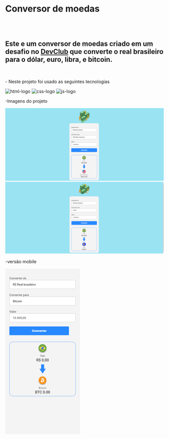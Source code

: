<h1>Conversor de  moedas </h1>
<br>
<br>
<h2>Este e um conversor de moedas criado em um desafio no <a href="https://rodolfomori.com.br/devclub">DevClub</a> que converte o real brasileiro para o dólar, euro, libra, e bitcoin.</h2>
<br>
<p>- Neste projeto foi usado as seguintes tecnologias</p> 
<img src="https://img.shields.io/badge/HTML5-E34F26?style=for-the-badge&logo=html5&logoColor=white" alt="html-logo">
<img src="https://img.shields.io/badge/CSS3-1572B6?style=for-the-badge&logo=css3&logoColor=white" alt="css-logo">
<img src="https://img.shields.io/badge/JavaScript-F7DF1E?style=for-the-badge&logo=javascript&logoColor=black" alt="js-logo">
<br>
<p>-Imagens do projeto</p>
<img src="https://github.com/RenaldFerreira/Convert-money/blob/main/assets/desktop.PNG?raw=true" alt="img-projeto">
<img src="https://github.com/RenaldFerreira/Convert-money/blob/main/assets/desktop2.PNG?raw=true" alt="img-projeto-euro">
<p>-versão mobile </p>
<img src="https://github.com/RenaldFerreira/Convert-money/blob/main/assets/mobile.PNG?raw=true" alt="img-mobile-versao">
